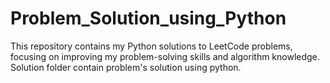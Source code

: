 # Problem_Solution_using_Python
This repository contains my Python solutions to LeetCode problems, focusing on improving my problem-solving skills and algorithm knowledge. 
Solution folder contain problem's solution using python.
